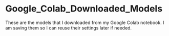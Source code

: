 # Google_Colab_Downloaded_Models
These are the models that I downloaded from my Google Colab notebook. I am saving them so I can reuse their settings later if needed.

